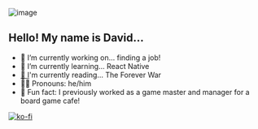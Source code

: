 ![image](https://i.imgur.com/zobZxld.jpg)

## Hello! My name is David...

- 🔭 I’m currently working on... finding a job!
- 🌱 I’m currently learning... React Native
- [📖 I](https://www.goodreads.com/user/show/91776686-david-vogel)'m currently reading... The Forever War
- 🙋‍♂️ Pronouns: he/him
- 🎲 Fun fact: I previously worked as a game master and manager for a board game cafe! 

[![ko-fi](https://ko-fi.com/img/githubbutton_sm.svg)](https://ko-fi.com/S6S55K9XD)
